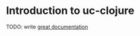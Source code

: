 # Introduction to uc-clojure

TODO: write [great documentation](http://jacobian.org/writing/what-to-write/)
